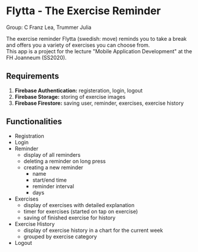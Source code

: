 # Flytta - The Exercise Reminder

Group: C
Franz Lea, Trummer Julia

The exercise reminder Flytta (swedish: move) reminds you to take a break and offers you a variety of exercises you can choose from.  
This app is a project for the lecture "Mobile Application Development" at the FH Joanneum (SS2020).  

## Requirements
1. **Firebase Authentication:** registeration, login, logout
2. **Firebase Storage:** storing of exercise images
3. **Firebase Firestore:** saving user, reminder, exercises, exercise history

## Functionalities
* Registration
* Login
* Reminder
  * display of all reminders
  * deleting a reminder on long press
  * creating a new reminder
    * name
    * start/end time
    * reminder interval
    * days
* Exercises
  * display of exercises with detailed explanation
  * timer for exercises (started on tap on exercise)
  * saving of finished exercise for history
* Exercise History
  * display of exercise history in a chart for the current week
  * grouped by exercise category
* Logout


  
